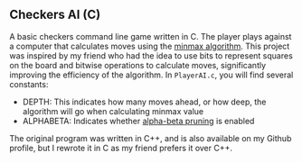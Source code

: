 ## Checkers AI (C)

A basic checkers command line game written in C. The player plays against a computer that calculates moves using the [minmax algorithm](https://en.wikipedia.org/wiki/Minimax).
This project was inspired by my friend who had the idea to use bits to represent squares on the board and bitwise operations to calculate moves, significantly improving the efficiency of the algorithm.
In `PlayerAI.c`, you will find several constants:
- DEPTH: This indicates how many moves ahead, or how deep, the algorithm will go when calculating minmax value
- ALPHABETA: Indicates whether [alpha-beta pruning](https://en.wikipedia.org/wiki/Alpha%E2%80%93beta_pruning) is enabled

The original program was written in C++, and is also available on my Github profile, but I rewrote it in C as my friend prefers it over C++.
